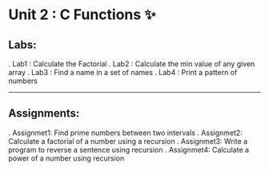 # Unit 2 : C Functions ✨️

## Labs:

. Lab1 : Calculate the Factorial
. Lab2 : Calculate the min value of any given array
. Lab3 : Find a name in a set of names
. Lab4 : Print a pattern of numbers

-------------------------------------

## Assignments:

. Assignmet1: Find prime numbers between two intervals
. Assignmet2: Calculate a factorial of a number using a recursion
. Assignmet3: Write a program to reverse a sentence using recursion
. Assignmet4: Calculate a power of a number using recursion
